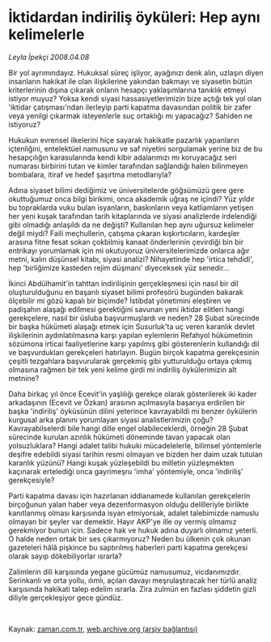 # İktidardan indiriliş öyküleri: Hep aynı kelimelerle

*Leyla İpekçi 2008.04.08*

<tr><td class="metin" colspan="2" style="padding-top: 20px; padding-left: 5px; padding-right: 10px;">Bir yol ayrımındayız.  Hukuksal süreç işliyor, ayağınızı denk alın, uzlaşın diyen insanların hakikat ile olan ilişkilerine yakından bakmayı ve siyasetin bütün kriterlerinin dışına çıkarak onların hesapçı yaklaşımlarına tanıklık etmeyi istiyor muyuz? Yoksa kendi siyasi hassasiyetlerimizin bize açtığı tek yol olan 'iktidar çatışması'ndan ilerleyip parti kapatma davasından politik bir zafer veya yenilgi çıkarmak isteyenlerle suç ortaklığı mı yapacağız? Sahiden ne istiyoruz?</td></tr><tr><td class="metin" colspan="2" style="padding-top: 20px; padding-left: 5px; padding-right: 10px;"><p> Hukukun evrensel ilkelerini hiçe sayarak hakikatle pazarlık yapanların içtenliğini, entelektüel namusunu ve saf niyetini sorgulamak yerine biz de bu hesapçılığın karasularında kendi kibir adalarımızı mı koruyacağız seri numarası birbirini tutan ve kimler tarafından sağlandığı halen bilinmeyen bombalara, itiraf ve hedef şaşırtma metodlarıyla? 
<p>Adına siyaset bilimi dediğimiz ve üniversitelerde göğsümüzü gere gere okuttuğumuz onca bilgi birikimi, onca akademik uğraş ne içindi? Yüz yıldır bu topraklarda vuku bulan isyanların, baskınların veya katliamların yetişen her yeni kuşak tarafından tarih kitaplarında ve siyasi analizlerde irdelendiği gibi olmadığı anlaşıldı da ne değişti? Kullanılan hep aynı uğursuz kelimeler değil miydi? Faili meçhullerin, çatışma çıkaran kışkırtıcıların, kardeşler arasına fitne fesat sokan çokbilmiş kanaat önderlerinin çevirdiği bin bir entrikayı yorumlamak için mi okutuyoruz üniversitelerimizde onlarca ağır metni, kalın düşünsel kitabı, siyasi analizi? Nihayetinde hep 'irtica tehdidi', hep 'birliğimize kasteden rejim düşmanı' diyeceksek yüz senedir...
<p>İkinci Abdülhamit'in tahttan indirilişinin gerçekleşmesi için nasıl bir dil oluşturulduğunu en başarılı siyaset bilimi profesörü bugünden bakarak ölçebilir mi gözü kapalı bir biçimde? İstibdat yönetimini eleştiren ve padişahın alaşağı edilmesi gerektiğini savunan yeni iktidar elitleri hangi gerekçelere, nasıl bir üsluba başvurmuşlardı ve neden? 28 Şubat sürecinde bir başka hükümeti alaşağı etmek için Susurluk'ta uç veren karanlık devlet ilişkilerinin aydınlatılmasına karşı yapılan eylemlerin Refahyol hükümetinin sözümona irticai faaliyetlerine karşı yapılmış gibi gösterenlerin kullandığı dil ve başvurdukları gerekçeleri hatırlayın. Bugün birçok kapatma gerekçesinin çeşitli tezgahlara başvurularak gerçekmiş gibi yutturulduğu ortaya çıkmış olmasına rağmen bir tek yeni kelime girdi mi indiriliş öykülerimizin alt metnine? 
<p>Daha birkaç yıl önce Ecevit'in yaşlılığı gerekçe olarak gösterilerek iki kader arkadaşının (Ecevit ve Özkan) arasının açılmasıyla başarıya erdirilen bir başka 'indiriliş' öyküsünün dilini yeterince kavrayabildi mi benzer öykülerin kurgusal arka planını yorumlayan siyasi analistlerimizin çoğu? Kavrayabilselerdi bile hangi dille engel olabileceklerdi, örneğin 28 Şubat sürecinde kurulan azınlık hükümeti döneminde tavan yapacak olan yolsuzluklara? Hangi adalet talibi hukuki mücadelelerle, bilimsel yöntemlerle deşifre edebildi siyasi tarihin resmi olmayan ve bizden her daim uzak tutulan karanlık yüzünü? Hangi kuşak yüzleşebildi bu milletin yüzleşmekten kaçınarak ertelediği onca gayrimeşru 'imha' yöntemiyle, onca 'indiriliş' gerekçesiyle? 
<p>Parti kapatma davası için hazırlanan iddianamede kullanılan gerekçelerin birçoğunun yalan haber veya dezenformasyon olduğu delilleriyle birlikte kanıtlanmış olması karşısında isyan etmiyorsak, adalet talebimizde namuslu olmayan bir şeyler var demektir. Hayır AKP'ye ille oy vermiş olmamız gerekmiyor bunun için. Sadece hak ve hukuk adına duyarlı olmamız yeterli. O halde neden ortak bir ses çıkarmıyoruz? Neden bu ülkenin çok okunan gazeteleri hâlâ pişkince bu saptırılmış haberleri parti kapatma gerekçesi olarak sayıp dökebiliyorlar ısrarla?
<p>Zalimlerin dili karşısında yegane gücümüz namusumuz, vicdanımızdır. Serinkanlı ve orta yollu, ılımlı, açılan davayı meşrulaştıracak her türlü analiz karşısında hakikati talep edelim ısrarla. Zira zulmün en fazlası şiddetin gizli diliyle gerçekleşiyor gece gündüz.
<p><br/></p></p></p></p></p></p></p></td></tr>

Kaynak: [zaman.com.tr](http://zaman.com.tr/yazar.do?yazino=674718), [web.archive.org (arşiv bağlantısı)](http://web.archive.org/web/20080611070003/http://www.zaman.com.tr:80/yazar.do?yazino=674718)
